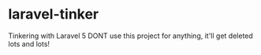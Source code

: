 # laravel-tinker
Tinkering with Laravel 5 DONT use this project for anything, it'll get deleted lots and lots!
